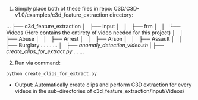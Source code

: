 1. Simply place both of these files in repo: C3D/C3D-v1.0/examples/c3d_feature_extraction directory:

...
├── c3d_feature_extraction
│   ├── input
│   │   ├── frm
│   │   └── Videos (Here contains the entirety of video needed for this project)
│   │       ├── Abuse
│   │       ├── Arrest
│   │       ├── Arson
│   │       ├── Assault
│   │       ├── Burglary
... ...     ...
│   ├── *anomaly_detection_video.sh*
|   ├── *create_clips_for_extract.py*
... ...


2. Run via command: 

```
python create_clips_for_extract.py
```
* Output: Automatically create clips and perform C3D extraction for every videos in the sub-directories of c3d_feature_extraction/input/Videos/

